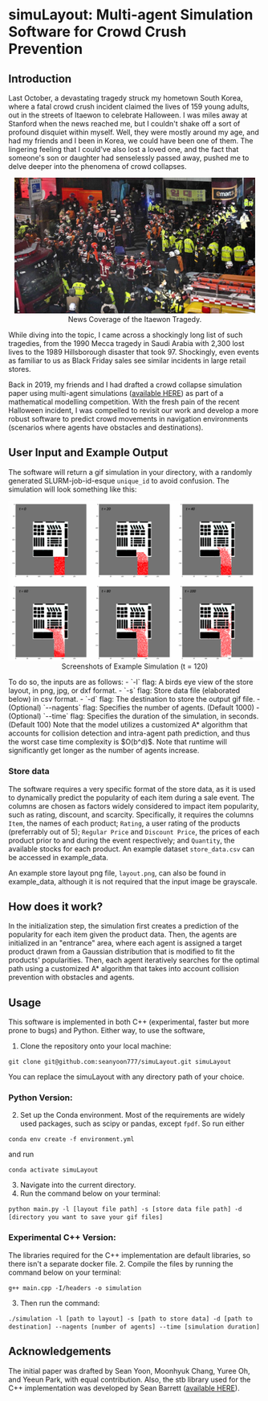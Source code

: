 # simuLayout: Multi-agent Simulation Software for Crowd Crush Prevention

## Introduction
Last October, a devastating tragedy struck my hometown South Korea, where a fatal crowd crush incident claimed the lives of 159 young adults, out in the streets of Itaewon to celebrate Halloween. I was miles away at Stanford when the news reached me, but I couldn't shake off a sort of profound disquiet within myself. Well, they were mostly around my age, and had my friends and I been in Korea, we could have been one of them. The lingering feeling that I could've also lost a loved one, and the fact that someone's son or daughter had senselessly passed away, pushed me to delve deeper into the phenomena of crowd collapses.
<p align="center">
  <img src="images/itaewon.jpg" alt="Itaewon Tragedy." width="480"/>
  <br>News Coverage of the Itaewon Tragedy.
</p>
While diving into the topic, I came across a shockingly long list of such tragedies, from the 1990 Mecca tragedy in Saudi Arabia with 2,300 lost lives to the 1989 Hillsborough disaster that took 97. Shockingly, even events as familiar to us as Black Friday sales see similar incidents in large retail stores. 

Back in 2019, my friends and I had drafted a crowd collapse simulation paper using multi-agent simulations ([available HERE](https://www.seanyoonbio.com/_files/ugd/577e3b_b281bd087e224daca0bd597c9abb0c5f.pdf)) as part of a mathematical modelling competition. With the fresh pain of the recent Halloween incident, I was compelled to revisit our work and develop a more robust software to predict crowd movements in navigation environments (scenarios where agents have obstacles and destinations). 

## User Input and Example Output
The software will return a gif simulation in your directory, with a randomly generated SLURM-job-id-esque `unique_id` to avoid confusion. The simulation will look something like this: 
<p align="center">
  <img src="images/examplesimulation.png" alt="Example simulation" width="800"/>
  <br>Screenshots of Example Simulation (t = 120)
</p>
To do so, the inputs are as follows: 
- `-l` flag: A birds eye view of the store layout, in png, jpg, or dxf format. 
- `-s` flag: Store data file (elaborated below) in csv format. 
- `-d` flag: The destination to store the output gif file. 
- (Optional) `--nagents` flag: Specifies the number of agents. (Default 1000)
- (Optional) `--time` flag: Specifies the duration of the simulation, in seconds. (Default 100)
Note that the model utilizes a customized A* algorithm that accounts for collision detection and intra-agent path prediction, and thus the worst case time complexity is $O(b^d)$. Note that runtime will significantly get longer as the number of agents increase. 

### Store data
The software requires a very specific format of the store data, as it is used to dynamically predict the popularity of each item during a sale event. The columns are chosen as factors widely considered to impact item popularity, such as rating, discount, and scarcity. Specifically, it requires the columns `Item`, the names of each product; `Rating`, a user rating of the products (preferrably out of 5); `Regular Price` and `Discount Price`, the prices of each product prior to and during the event respectively; and `Quantity`, the available stocks for each product. An example dataset `store_data.csv` can be accessed in example_data. 

An example store layout png file, `layout.png`, can also be found in example_data, although it is not required that the input image be grayscale. 

## How does it work? 
In the initialization step, the simulation first creates a prediction of the popularity for each item given the product data. Then, the agents are initialized in an "entrance" area, where each agent is assigned a target product drawn from a Gaussian distribution that is modified to fit the products' popularities. Then, each agent iteratively searches for the optimal path using a customized A* algorithm that takes into account collision prevention with obstacles and agents. 

## Usage
This software is implemented in both C++ (experimental, faster but more prone to bugs) and Python. Either way, to use the software, 
1. Clone the repository onto your local machine: 
```
git clone git@github.com:seanyoon777/simuLayout.git simuLayout
```
You can replace the simuLayout with any directory path of your choice. 

### Python Version: 
2. Set up the Conda environment. Most of the requirements are widely used packages, such as scipy or pandas, except `fpdf`. So run either 
```
conda env create -f environment.yml
```
and run 
```
conda activate simuLayout
```
3. Navigate into the current directory. 
4. Run the command below on your terminal:
```
python main.py -l [layout file path] -s [store data file path] -d [directory you want to save your gif files]
```
### Experimental C++ Version: 
The libraries required for the C++ implementation are default libraries, so there isn't a separate docker file. 
2. Compile the files by running the command below on your terminal:
```
g++ main.cpp -I/headers -o simulation
```
3. Then run the command:
```
./simulation -l [path to layout] -s [path to store data] -d [path to destination] --nagents [number of agents] --time [simulation duration]
```

## Acknowledgements
The initial paper was drafted by Sean Yoon, Moonhyuk Chang, Yuree Oh, and Yeeun Park, with equal contribution. Also, the stb library used for the C++ implementation was developed by Sean Barrett ([available HERE](https://github.com/nothings/stb)). 